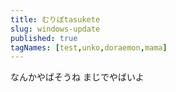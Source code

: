 ```yaml
---
title: むりぽtasukete
slug: windows-update
published: true
tagNames: [test,unko,doraemon,mama]
---
```

なんかやばそうね
まじでやばいよ